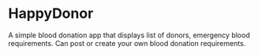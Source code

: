# HappyDonor
A simple blood donation app that displays list of donors, emergency blood requirements. 
Can post or create your own blood donation requirements.
